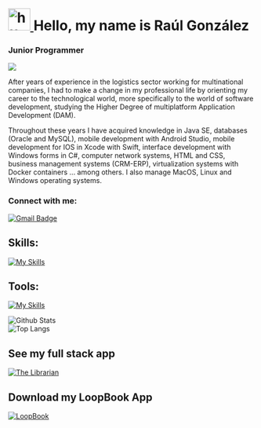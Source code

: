 
<div id="1">
  <h1 dir="auto">
    <a id ="user-photo" class="anchor" aria-hidden="true" href="https://www.raulgarvdev.com" >
    <img src="https://avatars.githubusercontent.com/u/82906346?v=4" alt="https://raulgarvdev.com" style="width: 45px; height:45px;">
    <a/>
    Hello, my name is Raúl González 

  </h1>
</div>
  
<div id="2">
    <h3>Junior Programmer</h3>
    <img src="https://raulgarvdev.com/wp-content/uploads/2022/01/cropped-cropped-cropped-cropped-logo3-e1642667309203.png">
    <p> 
        After years of experience in the logistics sector working for multinational companies, I had to make a change 
       in my professional life by orienting my career to the technological world, more specifically to the world of software development,
      studying the Higher Degree of multiplatform Application Development (DAM).
    </p>
    <p>
      Throughout these years I have acquired knowledge in Java SE, databases (Oracle and MySQL), mobile development with Android Studio,
      mobile development for IOS in Xcode with Swift, interface development with Windows forms in C#, computer network systems, 
      HTML and CSS, business management systems (CRM-ERP), virtualization systems with Docker containers ... among others. I also
      manage MacOS, Linux and Windows operating systems.
    </p>
  

### Connect with me:

[![Gmail Badge](https://img.shields.io/badge/-raulgonzalezdelaaleja@gmail.com-c14438?style=flat-square&logo=Gmail&logoColor=white&link=mailto:raulgonzalezdelaaleja@gmail.com)](mailto:raulgonzalezdelaaleja@gmail.com)
  
</div>
  
<div id="3">
  <h2>Skills:</h2>
  
   [![My Skills](https://skillicons.dev/icons?i=angular,html,css,bootstrap,react,java,spring,swift,androidstudio,cs)](https://skillicons.dev)
  
   <h2>Tools:</h2>
  
   [![My Skills](https://skillicons.dev/icons?i=docker,firebase,git,gradle,maven,idea,linux,wordpress,heroku)](https://skillicons.dev)
   
  ![Github Stats](https://github-readme-stats.vercel.app/api?username=RaulGarvDev&count_private=true&show_icons=true&include_all_commits=true)
  <br>
  ![Top Langs](https://github-readme-stats.vercel.app/api/top-langs/?username=RaulGarvDev&hide=TeX&layout=compact)
  
  
</div>

 <div>
   <h2>See my full stack app </h2>
    <a href="https://the-librarian-front-develop.vercel.app/">
       <img src="https://the-librarian-front-develop.vercel.app/assets/logo.svg" alt="The Librarian" style="max-width: "10%;">
    </a>
 </div>
   
 <div>
   <h2>Download my LoopBook App </h2>
    <a href="https://play.google.com/store/apps/details?id=com.loopbook.loopbook&hl=es&gl=US">
       <img src="https://play-lh.googleusercontent.com/YtU_BHLx-2dqq9as_0AnJa1271zHy37srGNEkh9EE7YAqhfmv70cJC-7kS4RVamXhpw=s180" alt="LoopBook" style="max-width: "100%;">
    </a>
 </div>

